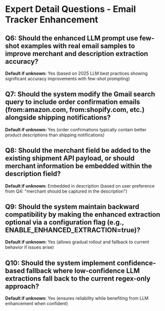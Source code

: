 # Expert Detail Questions - Email Tracker Enhancement

## Q6: Should the enhanced LLM prompt use few-shot examples with real email samples to improve merchant and description extraction accuracy?
**Default if unknown:** Yes (based on 2025 LLM best practices showing significant accuracy improvements with few-shot prompting)

## Q7: Should the system modify the Gmail search query to include order confirmation emails (from:amazon.com, from:shopify.com, etc.) alongside shipping notifications?
**Default if unknown:** Yes (order confirmations typically contain better product descriptions than shipping notifications)

## Q8: Should the merchant field be added to the existing shipment API payload, or should merchant information be embedded within the description field?
**Default if unknown:** Embedded in description (based on user preference from Q4: "merchant should be captured in the description")

## Q9: Should the system maintain backward compatibility by making the enhanced extraction optional via a configuration flag (e.g., ENABLE_ENHANCED_EXTRACTION=true)?
**Default if unknown:** Yes (allows gradual rollout and fallback to current behavior if issues arise)

## Q10: Should the system implement confidence-based fallback where low-confidence LLM extractions fall back to the current regex-only approach?
**Default if unknown:** Yes (ensures reliability while benefiting from LLM enhancement when confident)